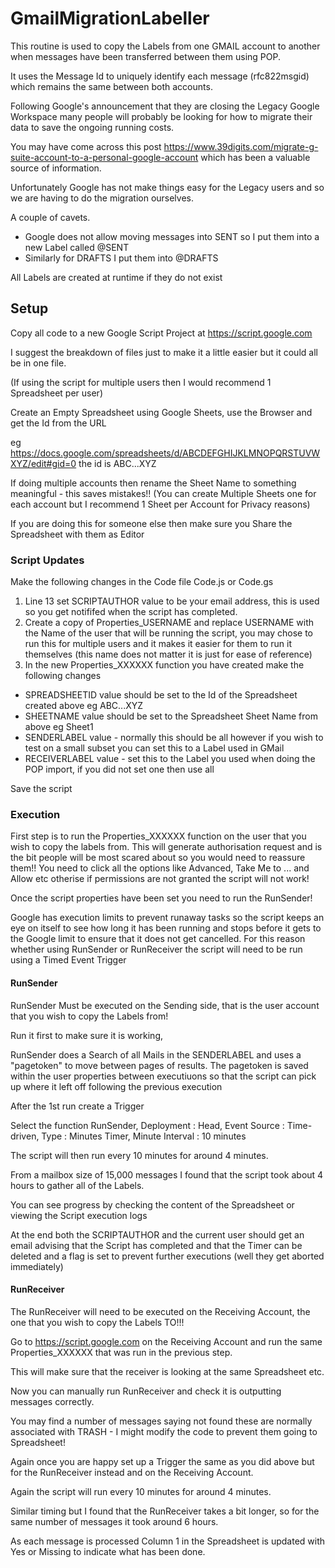 # GmailMigrationLabeller

This routine is used to copy the Labels from one GMAIL account to another when messages have been transferred between them using POP.

It uses the Message Id to uniquely identify each message (rfc822msgid) which remains the same between both accounts.

Following Google's announcement that they are closing the Legacy Google Workspace many people will probably be looking for how to migrate their data to save the ongoing running costs.

You may have come across this post https://www.39digits.com/migrate-g-suite-account-to-a-personal-google-account which has been a valuable source of information. 

Unfortunately Google has not make things easy for the Legacy users and so we are having to do the migration ourselves.

A couple of cavets.

* Google does not allow moving messages into SENT so I put them into a new Label called @SENT
* Similarly for DRAFTS I put them into @DRAFTS

All Labels are created at runtime if they do not exist

## Setup

Copy all code to a new Google Script Project at https://script.google.com  

I suggest the breakdown of files just to make it a little easier but it could all be in one file.

(If using the script for multiple users then I would recommend 1 Spreadsheet per user)

Create an Empty Spreadsheet using Google Sheets, use the Browser and get the Id from the URL 

eg https://docs.google.com/spreadsheets/d/ABCDEFGHIJKLMNOPQRSTUVWXYZ/edit#gid=0 the id is ABC...XYZ

If doing multiple accounts then rename the Sheet Name to something meaningful - this saves mistakes!!
(You can create Multiple Sheets one for each account but I recommend 1 Sheet per Account for Privacy reasons)

If you are doing this for someone else then make sure you Share the Spreadsheet with them as Editor

### Script Updates

Make the following changes in the Code file Code.js or Code.gs

1. Line 13 set SCRIPTAUTHOR value to be your email address, this is used so you get notififed when the script has completed.
2. Create a copy of Properties_USERNAME and replace USERNAME with the Name of the user that will be running the script, you may chose to run this for multiple users and it makes it easier for them to run it themselves (this name does not matter it is just for ease of reference)
3. In the new Properties_XXXXXX function you have created make the following changes

* SPREADSHEETID value should be set to the Id of the Spreadsheet created above eg ABC...XYZ
* SHEETNAME value should be set to the Spreadsheet Sheet Name from above eg Sheet1
* SENDERLABEL value - normally this should be all however if you wish to test on a small subset you can set this to a Label used in GMail
* RECEIVERLABEL value - set this to the Label you used when doing the POP import, if you did not set one then use all

Save the script

### Execution

First step is to run the Properties_XXXXXX function on the user that you wish to copy the labels from. This will generate authorisation request and is the bit people will be most scared about so you would need to reassure them!! You need to click all the options like Advanced, Take Me to ... and Allow etc otherise if permissions are not granted the script will not work!

Once the script properties have been set you need to run the RunSender!

Google has execution limits to prevent runaway tasks so the script keeps an eye on itself to see how long it has been running and stops before it gets to the Google limit to ensure that it does not get cancelled. For this reason whether using RunSender or RunReceiver the script will need to be run using a Timed Event Trigger

#### RunSender

RunSender Must be executed on the Sending side, that is the user account that you wish to copy the Labels from!

Run it first to make sure it is working, 

RunSender does a Search of all Mails in the SENDERLABEL and uses a "pagetoken" to move between pages of results.
The pagetoken is saved within the user properties between executiuons so that the script can pick up where it left off following the previous execution

After the 1st run create a Trigger

Select the function RunSender, Deployment : Head, Event Source : Time-driven, Type : Minutes Timer, Minute Interval : 10 minutes

The script will then run every 10 minutes for around 4 minutes.

From a mailbox size of 15,000 messages I found that the script took about 4 hours to gather all of the Labels.

You can see progress by checking the content of the Spreadsheet or viewing the Script execution logs

At the end both the SCRIPTAUTHOR and the current user should get an email advising that the Script has completed and that the Timer can be deleted and a flag is set to prevent further executions (well they get aborted immediately)

#### RunReceiver

The RunReceiver will need to be executed on the Receiving Account, the one that you wish to copy the Labels TO!!!

Go to https://script.google.com on the Receiving Account and run the same Properties_XXXXXX that was run in the previous step.

This will make sure that the receiver is looking at the same Spreadsheet etc.

Now you can manually run RunReceiver and check it is outputting messages correctly.

You may find a number of messages saying not found these are normally associated with TRASH - I might modify the code to prevent them going to Spreadsheet!

Again once you are happy set up a Trigger the same as you did above but for the RunReceiver instead and on the Receiving Account.

Again the script will run every 10 minutes for around 4 minutes.

Similar timing but I found that the RunReceiver takes a bit longer, so for the same number of messages it took around 6 hours.

As each message is processed Column 1 in the Spreadsheet is updated with Yes or Missing to indicate what has been done.


